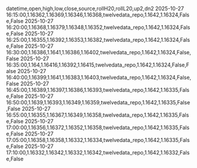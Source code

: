 datetime,open,high,low,close,source,rollH20,rollL20,up2,dn2
2025-10-27 16:15:00,1.16362,1.16369,1.16346,1.16368,twelvedata_repo,1.1642,1.16324,False,False
2025-10-27 16:20:00,1.16368,1.16379,1.16348,1.16352,twelvedata_repo,1.1642,1.16324,False,False
2025-10-27 16:25:00,1.16355,1.16392,1.16353,1.16382,twelvedata_repo,1.1642,1.16324,False,False
2025-10-27 16:30:00,1.16386,1.1641,1.16386,1.16402,twelvedata_repo,1.1642,1.16324,False,False
2025-10-27 16:35:00,1.164,1.16416,1.16392,1.16415,twelvedata_repo,1.1642,1.16324,False,False
2025-10-27 16:40:00,1.16399,1.1641,1.16383,1.16403,twelvedata_repo,1.1642,1.16324,False,False
2025-10-27 16:45:00,1.16389,1.16397,1.16386,1.16393,twelvedata_repo,1.1642,1.16335,False,False
2025-10-27 16:50:00,1.1639,1.16393,1.16349,1.16359,twelvedata_repo,1.1642,1.16335,False,False
2025-10-27 16:55:00,1.16355,1.16367,1.16349,1.16358,twelvedata_repo,1.1642,1.16335,False,False
2025-10-27 17:00:00,1.16356,1.16372,1.16352,1.16358,twelvedata_repo,1.1642,1.16335,False,False
2025-10-27 17:05:00,1.16358,1.16358,1.16332,1.16334,twelvedata_repo,1.1642,1.16335,False,False
2025-10-27 17:10:00,1.16332,1.16342,1.16332,1.16342,twelvedata_repo,1.1642,1.16332,False,False
